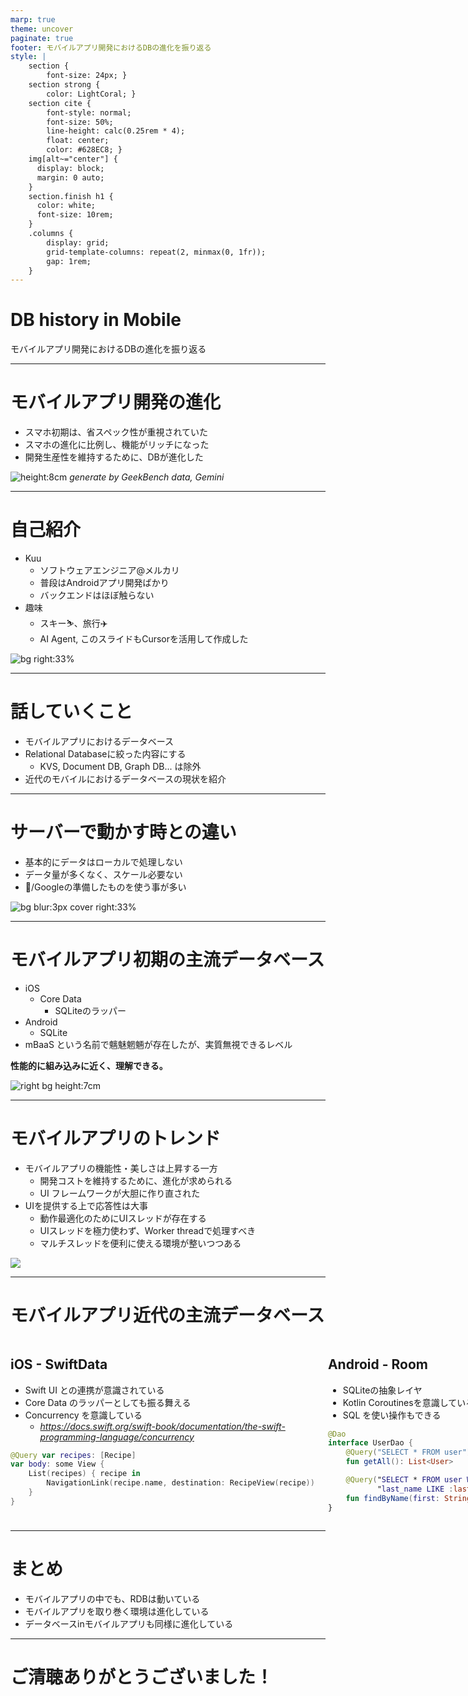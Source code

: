 ```yaml
---
marp: true
theme: uncover
paginate: true
footer: モバイルアプリ開発におけるDBの進化を振り返る
style: |
    section {
        font-size: 24px; }
    section strong {
        color: LightCoral; }
    section cite {
        font-style: normal;
        font-size: 50%;
        line-height: calc(0.25rem * 4);
        float: center;
        color: #628EC8; }
    img[alt~="center"] {
      display: block;
      margin: 0 auto; 
    }
    section.finish h1 {
      color: white;
      font-size: 10rem;
    }
    .columns {
        display: grid;
        grid-template-columns: repeat(2, minmax(0, 1fr));
        gap: 1rem;
    }
---
```


# DB history in Mobile

モバイルアプリ開発におけるDBの進化を振り返る

---

# モバイルアプリ開発の進化

- スマホ初期は、省スペック性が重視されていた
- スマホの進化に比例し、機能がリッチになった
- 開発生産性を維持するために、DBが進化した

![height:8cm](./ios_benchmark_graph.png)
<cite>generate by GeekBench data, Gemini</cite>

---
# 自己紹介

- Kuu 
    - ソフトウェアエンジニア@メルカリ
    - 普段はAndroidアプリ開発ばかり
    - バックエンドはほぼ触らない
- 趣味
    - スキー⛷️、旅行✈️
    - AI Agent, このスライドもCursorを活用して作成した

![bg right:33%](../icon.jpg)

---

# 話していくこと

- モバイルアプリにおけるデータベース
- Relational Databaseに絞った内容にする
    - KVS, Document DB, Graph DB... は除外
- 近代のモバイルにおけるデータベースの現状を紹介

---

# サーバーで動かす時との違い
- 基本的にデータはローカルで処理しない
- データ量が多くなく、スケール必要ない
- /Googleの準備したものを使う事が多い

![bg blur:3px cover right:33%](./server.png)

---

# モバイルアプリ初期の主流データベース

- iOS
    - Core Data
        - SQLiteのラッパー
- Android
    - SQLite
- mBaaS という名前で魑魅魍魎が存在したが、実質無視できるレベル

**性能的に組み込みに近く、理解できる。**

![right bg height:7cm](./ios_benchmark_graph.png)

---

# モバイルアプリのトレンド

- モバイルアプリの機能性・美しさは上昇する一方
    - 開発コストを維持するために、進化が求められる
    - UI フレームワークが大胆に作り直された
- UIを提供する上で応答性は大事
    - 動作最適化のためにUIスレッドが存在する
    - UIスレッドを極力使わず、Worker threadで処理すべき
    - マルチスレッドを便利に使える環境が整いつつある

![](./ios_benchmark_graph.png)

---

# モバイルアプリ近代の主流データベース

<div class="columns">
<div>

## iOS - SwiftData

- Swift UI との連携が意識されている
- Core Data のラッパーとしても振る舞える
- Concurrency を意識している
    - <cite>https://docs.swift.org/swift-book/documentation/the-swift-programming-language/concurrency</cite>


```swift
@Query var recipes: [Recipe]
var body: some View {
	List(recipes) { recipe in
		NavigationLink(recipe.name, destination: RecipeView(recipe))
	}
}
```

</div>
<div>

## Android - Room

- SQLiteの抽象レイヤ
- Kotlin Coroutinesを意識している
- SQL を使い操作もできる

```kotlin
@Dao
interface UserDao {
    @Query("SELECT * FROM user")
    fun getAll(): List<User>

    @Query("SELECT * FROM user WHERE first_name LIKE :first AND " +
           "last_name LIKE :last LIMIT 1")
    fun findByName(first: String, last: String): User
}
```

</div>
</div>

---

# まとめ

- モバイルアプリの中でも、RDBは動いている
- モバイルアプリを取り巻く環境は進化している
- データベースinモバイルアプリも同様に進化している

---

# ご清聴ありがとうございました！